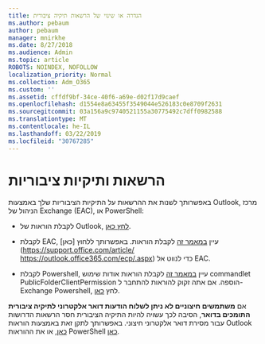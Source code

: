 ```yaml
---
title: הגדרה או שינוי של הרשאות תיקיה ציבורית
ms.author: pebaum
author: pebaum
manager: mnirkhe
ms.date: 8/27/2018
ms.audience: Admin
ms.topic: article
ROBOTS: NOINDEX, NOFOLLOW
localization_priority: Normal
ms.collection: Adm_O365
ms.custom: ''
ms.assetid: cffdf9bf-34ce-40f6-a69e-d02f17d9caef
ms.openlocfilehash: d1554e8a63455f3549044e526183c0e8709f2631
ms.sourcegitcommit: 03a156a9c9740521155a30775492c7dff0982588
ms.translationtype: MT
ms.contentlocale: he-IL
ms.lasthandoff: 03/22/2019
ms.locfileid: "30767285"
---
```

# <a name="permissions-and-public-folders"></a>הרשאות ותיקיות ציבוריות

באפשרותך לשנות את ההרשאות על התיקיות הציבוריות שלך באמצעות Outlook, מרכז הניהול של Exchange (EAC), או PowerShell:
  
- לקבלת הוראות של Outlook, [לחץ כאן](https://support.office.com/article/Set-or-change-permissions-for-a-public-folder-b2e0440c-7873-48ec-9ff2-b1a20b723005.aspx).
    
- לקבלת EAC, עיין [במאמר זה](https://technet.microsoft.com/library/jj651147%28v=exchg.150%29.aspx.aspx#Anchor_1) לקבלת הוראות. באפשרותך ללחוץ [כאן](https://support.office.com/article/ https://outlook.office365.com/ecp/.aspx) כדי לנווט אל EAC. 
    
- לקבלת Powershell, עיין [במאמר זה](https://technet.microsoft.com/library/bb124743%28v=exchg.160%29.aspx.aspx) לקבלת הוראות אודות שימוש commandlet PublicFolderClientPermission הוספה. אם אתה זקוק להוראות להתחבר ל- Exchange Powershell, לחץ [כאן](https://technet.microsoft.com/library/jj984289%28v=exchg.160%29.aspx.aspx).
    
אם **משתמשים חיצוניים לא ניתן לשלוח הודעות דואר אלקטרוני לתיקיה ציבורית התומכים בדואר**, הסיבה לכך עשויה להיות התיקיה הציבורית חסר הרשאות הדרושות עבור מסירת דואר אלקטרוני חיצוני. באפשרותך לתקן זאת באמצעות הוראות Outlook [כאן](https://technet.microsoft.com/library/aa997560%28v=exchg.150%29.aspx.aspx#Anchor_1), או את ההוראות PowerShell [כאן](https://support.microsoft.com/help/2984402/-5.7.1-smtp-550-5.7.1-resolver.rst.authrequired-nondelivery-report-when-external-users-try-to-send-mail-to-mail-enabled-public-folders-in-office-365.aspx).
  

